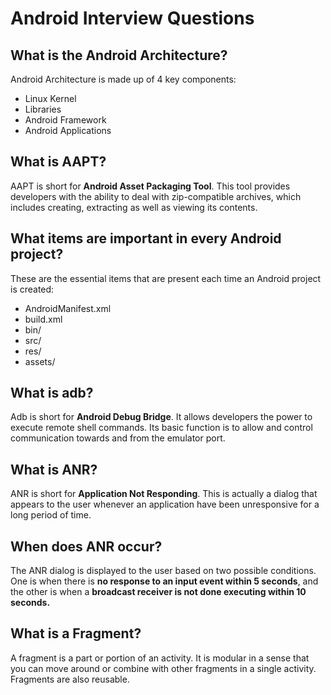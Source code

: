 # **Android Interview Questions**



## **What is the Android Architecture?**

Android Architecture is made up of 4 key components:

- Linux Kernel
- Libraries
- Android Framework
- Android Applications

## **What is AAPT?**

AAPT is short for **Android Asset Packaging Tool**. This tool provides developers with the ability to deal with zip-compatible archives, which includes creating, extracting as well as viewing its contents.

## **What items are important in every Android project?**

These are the essential items that are present each time an Android project is created:

- AndroidManifest.xml
- build.xml
- bin/
- src/
- res/
- assets/

## **What is adb?**

Adb is short for **Android Debug Bridge**. It allows developers the power to execute remote shell commands. Its basic function is to allow and control communication towards and from the emulator port.

## **What is ANR?**

ANR is short for **Application Not Responding**. This is actually a dialog that appears to the user whenever an application have been unresponsive for a long period of time.

## **When does ANR occur?**

The ANR dialog is displayed to the user based on two possible conditions. One is when there is **no response to an input event within 5 seconds**, and the other is when a **broadcast receiver is not done executing within 10 seconds.**

##  **What is a Fragment?**

A fragment is a part or portion of an activity. It is modular in a sense that you can move around or combine with other fragments in a single activity. Fragments are also reusable.